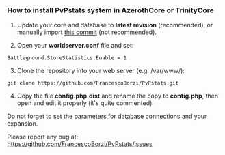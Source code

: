 ### How to install PvPstats system in AzerothCore or TrinityCore

1) Update your core and database to **latest revision** (recommended), or manually import [this commit](https://github.com/TrinityCore/TrinityCore/commit/b65172910c4f65c3ddd3a7c7ca3d3c7330f4a1f0) (not recommended).

2) Open your **worldserver.conf** file and set:
```
Battleground.StoreStatistics.Enable = 1
```

3) Clone the repository into your web server (e.g. /var/www/):
```
git clone https://github.com/FrancescoBorzi/PvPstats.git
```

4) Copy the file **config.php.dist** and rename the copy to **config.php**, then open and edit it properly (it's quite commented).

Do not forget to set the parameters for database connections and your expansion.



Please report any bug at: https://github.com/FrancescoBorzi/PvPstats/issues
